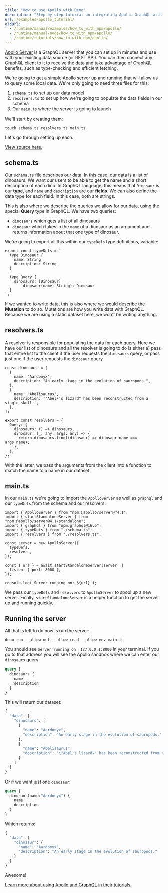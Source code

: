 ```yaml
---
title: "How to use Apollo with Deno"
description: "Step-by-step tutorial on integrating Apollo GraphQL with Deno. Learn how to set up an Apollo Server, define schemas, implement resolvers, and build a complete GraphQL API using TypeScript."
url: /examples/apollo_tutorial/
oldUrl:
  - /runtime/manual/examples/how_to_with_npm/apollo/
  - /runtime/manual/node/how_to_with_npm/apollo/
  - /runtime/tutorials/how_to_with_npm/apollo/
---
```


[Apollo Server](https://www.apollographql.com/) is a GraphQL server that you can
set up in minutes and use with your existing data source (or REST API). You can
then connect any GraphQL client to it to receive the data and take advantage of
GraphQL benefits, such as type-checking and efficient fetching.

We're going to get a simple Apollo server up and running that will allow us to
query some local data. We're only going to need three files for this:

1. `schema.ts` to set up our data model
2. `resolvers.ts` to set up how we're going to populate the data fields in our
   schema
3. Our `main.ts` where the server is going to launch

We'll start by creating them:

```shell
touch schema.ts resolvers.ts main.ts
```

Let's go through setting up each.

[View source here.](https://github.com/denoland/examples/tree/main/with-apollo)

## schema.ts

Our `schema.ts` file describes our data. In this case, our data is a list of
dinosaurs. We want our users to be able to get the name and a short description
of each dino. In GraphQL language, this means that `Dinosaur` is our **type**,
and `name` and `description` are our **fields**. We can also define the data
type for each field. In this case, both are strings.

This is also where we describe the queries we allow for our data, using the
special **Query** type in GraphQL. We have two queries:

- `dinosaurs` which gets a list of all dinosaurs
- `dinosaur` which takes in the `name` of a dinosaur as an argument and returns
  information about that one type of dinosaur.

We're going to export all this within our `typeDefs` type definitions, variable:

```tsx
export const typeDefs = `
  type Dinosaur {
    name: String
    description: String
  }

  type Query {
    dinosaurs: [Dinosaur]
		dinosaur(name: String): Dinosaur
  }
`;
```

If we wanted to write data, this is also where we would describe the
**Mutation** to do so. Mutations are how you write data with GraphQL. Because we
are using a static dataset here, we won't be writing anything.

## resolvers.ts

A resolver is responsible for populating the data for each query. Here we have
our list of dinosaurs and all the resolver is going to do is either a) pass that
entire list to the client if the user requests the `dinosaurs` query, or pass
just one if the user requests the `dinosaur` query.

```tsx
const dinosaurs = [
  {
    name: "Aardonyx",
    description: "An early stage in the evolution of sauropods.",
  },
  {
    name: "Abelisaurus",
    description: '"Abel\'s lizard" has been reconstructed from a single skull.',
  },
];

export const resolvers = {
  Query: {
    dinosaurs: () => dinosaurs,
    dinosaur: (_: any, args: any) => {
      return dinosaurs.find((dinosaur) => dinosaur.name === args.name);
    },
  },
};
```

With the latter, we pass the arguments from the client into a function to match
the name to a name in our dataset.

## main.ts

In our `main.ts` we're going to import the `ApolloServer` as well as `graphql`
and our `typeDefs` from the schema and our resolvers:

```tsx
import { ApolloServer } from "npm:@apollo/server@^4.1";
import { startStandaloneServer } from "npm:@apollo/server@4.1/standalone";
import { graphql } from "npm:graphql@16.6";
import { typeDefs } from "./schema.ts";
import { resolvers } from "./resolvers.ts";

const server = new ApolloServer({
  typeDefs,
  resolvers,
});

const { url } = await startStandaloneServer(server, {
  listen: { port: 8000 },
});

console.log(`Server running on: ${url}`);
```

We pass our `typeDefs` and `resolvers` to `ApolloServer` to spool up a new
server. Finally, `startStandaloneServer` is a helper function to get the server
up and running quickly.

## Running the server

All that is left to do now is run the server:

```shell
deno run --allow-net --allow-read --allow-env main.ts
```

You should see `Server running on: 127.0.0.1:8000` in your terminal. If you go
to that address you will see the Apollo sandbox where we can enter our
`dinosaurs` query:

```graphql
query {
  dinosaurs {
    name
    description
  }
}
```

This will return our dataset:

```graphql
{
  "data": {
    "dinosaurs": [
      {
        "name": "Aardonyx",
        "description": "An early stage in the evolution of sauropods."
      },
      {
        "name": "Abelisaurus",
        "description": "\"Abel's lizard\" has been reconstructed from a single skull."
      }
    ]
  }
}
```

Or if we want just one `dinosaur`:

```graphql
query {
  dinosaur(name:"Aardonyx") {
    name
    description
  }
}
```

Which returns:

```graphql
{
  "data": {
    "dinosaur": {
      "name": "Aardonyx",
      "description": "An early stage in the evolution of sauropods."
    }
  }
}
```

Awesome!

[Learn more about using Apollo and GraphQL in their tutorials](https://www.apollographql.com/tutorials/).
